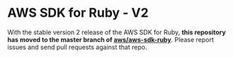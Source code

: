 # AWS SDK for Ruby - V2

With the stable version 2 release of the AWS SDK for Ruby, **this repository has moved to the master branch of [aws/aws-sdk-ruby](https://github.com/aws/aws-sdk-ruby)**. Please report issues and send pull requests against that repo.
